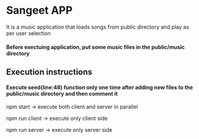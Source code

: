 # Sangeet APP

It is a music application that loads songs from public directory and play as per user selection

#### Before exectuing application, put some music files in the public/music directory

## Execution instructions

#### Execute seed(line:48) function only one time after adding new files to the public/music directory and then comment it

npm start -> execute both client and server in parallel

npm run client -> execute only client side

npm run server -> execute only server side
